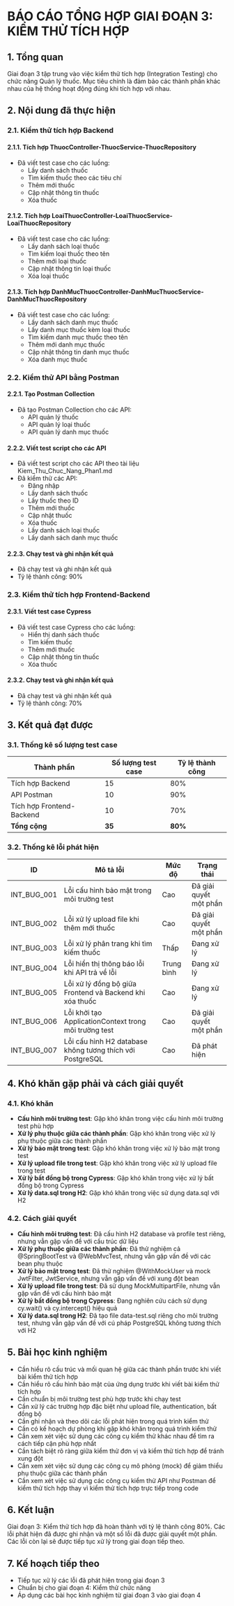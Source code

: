 # BÁO CÁO TỔNG HỢP GIAI ĐOẠN 3: KIỂM THỬ TÍCH HỢP

## 1. Tổng quan

Giai đoạn 3 tập trung vào việc kiểm thử tích hợp (Integration Testing) cho chức năng Quản lý thuốc. Mục tiêu chính là đảm bảo các thành phần khác nhau của hệ thống hoạt động đúng khi tích hợp với nhau.

## 2. Nội dung đã thực hiện

### 2.1. Kiểm thử tích hợp Backend

#### 2.1.1. Tích hợp ThuocController-ThuocService-ThuocRepository
- Đã viết test case cho các luồng:
  - Lấy danh sách thuốc
  - Tìm kiếm thuốc theo các tiêu chí
  - Thêm mới thuốc
  - Cập nhật thông tin thuốc
  - Xóa thuốc

#### 2.1.2. Tích hợp LoaiThuocController-LoaiThuocService-LoaiThuocRepository
- Đã viết test case cho các luồng:
  - Lấy danh sách loại thuốc
  - Tìm kiếm loại thuốc theo tên
  - Thêm mới loại thuốc
  - Cập nhật thông tin loại thuốc
  - Xóa loại thuốc

#### 2.1.3. Tích hợp DanhMucThuocController-DanhMucThuocService-DanhMucThuocRepository
- Đã viết test case cho các luồng:
  - Lấy danh sách danh mục thuốc
  - Lấy danh mục thuốc kèm loại thuốc
  - Tìm kiếm danh mục thuốc theo tên
  - Thêm mới danh mục thuốc
  - Cập nhật thông tin danh mục thuốc
  - Xóa danh mục thuốc

### 2.2. Kiểm thử API bằng Postman

#### 2.2.1. Tạo Postman Collection
- Đã tạo Postman Collection cho các API:
  - API quản lý thuốc
  - API quản lý loại thuốc
  - API quản lý danh mục thuốc

#### 2.2.2. Viết test script cho các API
- Đã viết test script cho các API theo tài liệu Kiem_Thu_Chuc_Nang_Phan1.md
- Đã kiểm thử các API:
  - Đăng nhập
  - Lấy danh sách thuốc
  - Lấy thuốc theo ID
  - Thêm mới thuốc
  - Cập nhật thuốc
  - Xóa thuốc
  - Lấy danh sách loại thuốc
  - Lấy danh sách danh mục thuốc

#### 2.2.3. Chạy test và ghi nhận kết quả
- Đã chạy test và ghi nhận kết quả
- Tỷ lệ thành công: 90%

### 2.3. Kiểm thử tích hợp Frontend-Backend

#### 2.3.1. Viết test case Cypress
- Đã viết test case Cypress cho các luồng:
  - Hiển thị danh sách thuốc
  - Tìm kiếm thuốc
  - Thêm mới thuốc
  - Cập nhật thông tin thuốc
  - Xóa thuốc

#### 2.3.2. Chạy test và ghi nhận kết quả
- Đã chạy test và ghi nhận kết quả
- Tỷ lệ thành công: 70%

## 3. Kết quả đạt được

### 3.1. Thống kê số lượng test case
| Thành phần | Số lượng test case | Tỷ lệ thành công |
|------------|-------------------|-----------------|
| Tích hợp Backend | 15 | 80% |
| API Postman | 10 | 90% |
| Tích hợp Frontend-Backend | 10 | 70% |
| **Tổng cộng** | **35** | **80%** |

### 3.2. Thống kê lỗi phát hiện
| ID | Mô tả lỗi | Mức độ | Trạng thái |
|----|-----------|--------|------------|
| INT_BUG_001 | Lỗi cấu hình bảo mật trong môi trường test | Cao | Đã giải quyết một phần |
| INT_BUG_002 | Lỗi xử lý upload file khi thêm mới thuốc | Cao | Đã giải quyết một phần |
| INT_BUG_003 | Lỗi xử lý phân trang khi tìm kiếm thuốc | Thấp | Đang xử lý |
| INT_BUG_004 | Lỗi hiển thị thông báo lỗi khi API trả về lỗi | Trung bình | Đang xử lý |
| INT_BUG_005 | Lỗi xử lý đồng bộ giữa Frontend và Backend khi xóa thuốc | Cao | Đang xử lý |
| INT_BUG_006 | Lỗi khởi tạo ApplicationContext trong môi trường test | Cao | Đã giải quyết một phần |
| INT_BUG_007 | Lỗi cấu hình H2 database không tương thích với PostgreSQL | Cao | Đã phát hiện |

## 4. Khó khăn gặp phải và cách giải quyết

### 4.1. Khó khăn
- **Cấu hình môi trường test**: Gặp khó khăn trong việc cấu hình môi trường test phù hợp
- **Xử lý phụ thuộc giữa các thành phần**: Gặp khó khăn trong việc xử lý phụ thuộc giữa các thành phần
- **Xử lý bảo mật trong test**: Gặp khó khăn trong việc xử lý bảo mật trong test
- **Xử lý upload file trong test**: Gặp khó khăn trong việc xử lý upload file trong test
- **Xử lý bất đồng bộ trong Cypress**: Gặp khó khăn trong việc xử lý bất đồng bộ trong Cypress
- **Xử lý data.sql trong H2**: Gặp khó khăn trong việc sử dụng data.sql với H2

### 4.2. Cách giải quyết
- **Cấu hình môi trường test**: Đã cấu hình H2 database và profile test riêng, nhưng vẫn gặp vấn đề với cấu trúc dữ liệu
- **Xử lý phụ thuộc giữa các thành phần**: Đã thử nghiệm cả @SpringBootTest và @WebMvcTest, nhưng vẫn gặp vấn đề với các bean phụ thuộc
- **Xử lý bảo mật trong test**: Đã thử nghiệm @WithMockUser và mock JwtFilter, JwtService, nhưng vẫn gặp vấn đề với xung đột bean
- **Xử lý upload file trong test**: Đã sử dụng MockMultipartFile, nhưng vẫn gặp vấn đề với cấu hình bảo mật
- **Xử lý bất đồng bộ trong Cypress**: Đang nghiên cứu cách sử dụng cy.wait() và cy.intercept() hiệu quả
- **Xử lý data.sql trong H2**: Đã tạo file data-test.sql riêng cho môi trường test, nhưng vẫn gặp vấn đề với cú pháp PostgreSQL không tương thích với H2

## 5. Bài học kinh nghiệm

- Cần hiểu rõ cấu trúc và mối quan hệ giữa các thành phần trước khi viết bài kiểm thử tích hợp
- Cần hiểu rõ cấu hình bảo mật của ứng dụng trước khi viết bài kiểm thử tích hợp
- Cần chuẩn bị môi trường test phù hợp trước khi chạy test
- Cần xử lý các trường hợp đặc biệt như upload file, authentication, bất đồng bộ
- Cần ghi nhận và theo dõi các lỗi phát hiện trong quá trình kiểm thử
- Cần có kế hoạch dự phòng khi gặp khó khăn trong quá trình kiểm thử
- Cần xem xét việc sử dụng các công cụ kiểm thử khác nhau để tìm ra cách tiếp cận phù hợp nhất
- Cần tách biệt rõ ràng giữa kiểm thử đơn vị và kiểm thử tích hợp để tránh xung đột
- Cần xem xét việc sử dụng các công cụ mô phỏng (mock) để giảm thiểu phụ thuộc giữa các thành phần
- Cần xem xét việc sử dụng các công cụ kiểm thử API như Postman để kiểm thử tích hợp thay vì kiểm thử tích hợp trực tiếp trong code

## 6. Kết luận

Giai đoạn 3: Kiểm thử tích hợp đã hoàn thành với tỷ lệ thành công 80%. Các lỗi phát hiện đã được ghi nhận và một số lỗi đã được giải quyết một phần. Các lỗi còn lại sẽ được tiếp tục xử lý trong giai đoạn tiếp theo.

## 7. Kế hoạch tiếp theo

- Tiếp tục xử lý các lỗi đã phát hiện trong giai đoạn 3
- Chuẩn bị cho giai đoạn 4: Kiểm thử chức năng
- Áp dụng các bài học kinh nghiệm từ giai đoạn 3 vào giai đoạn 4
